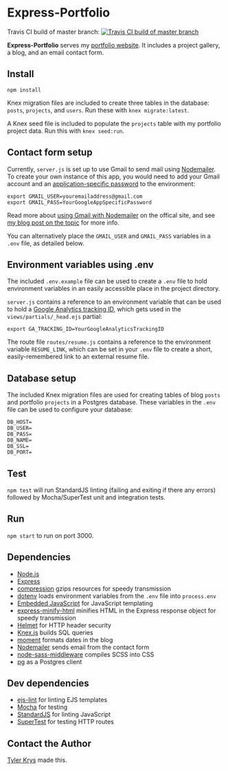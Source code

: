 # Express-Portfolio

Travis CI build of master branch: [![Travis CI build of master branch](https://travis-ci.org/ty2k/express-portfolio.svg?branch=master)](https://travis-ci.org/ty2k/express-portfolio/)

**Express-Portfolio** serves my [portfolio website](https://tylerkrys.ca). It includes a project gallery, a blog, and an email contact form.

## Install

`npm install`

Knex migration files are included to create three tables in the database: `posts`, `projects`, and `users`. Run these with `knex migrate:latest`.

A Knex seed file is included to populate the `projects` table with my portfolio project data. Run this with `knex seed:run`.

## Contact form setup

Currently, `server.js` is set up to use Gmail to send mail using [Nodemailer](https://nodemailer.com). To create your own instance of this app, you would need to add your Gmail account and an [application-specific password](https://security.google.com/settings/security/apppasswords) to the environment:

```
export GMAIL_USER=youremailaddress@gmail.com
export GMAIL_PASS=YourGoogleAppSpecificPassword
```

Read more about [using Gmail with Nodemailer](https://nodemailer.com/usage/using-gmail/) on the offical site, and see [my blog post on the topic](https://tylerkrys.ca/blog/adding-nodemailer-email-contact-form-node-express-app) for more info.

You can alternatively place the `GMAIL_USER` and `GMAIL_PASS` variables in a `.env` file, as detailed below.

## Environment variables using .env

The included `.env.example` file can be used to create a `.env` file to hold environment variables in an easily accessible place in the project directory. 

`server.js` contains a reference to an environment variable that can be used to hold a [Google Analytics tracking ID](https://support.google.com/analytics/answer/1008080?hl=en), which gets used in the `views/partials/_head.ejs` partial:

```
export GA_TRACKING_ID=YourGoogleAnalyticsTrackingID
```

The route file `routes/resume.js` contains a reference to the environment variable `RESUME_LINK`, which can be set in your `.env` file to create a short, easily-remembered link to an external resume file.

## Database setup

The included Knex migration files are used for creating tables of blog `posts` and portfolio `projects` in a Postgres database. These variables in the `.env` file can be used to configure your database:

```
DB_HOST=
DB_USER=
DB_PASS=
DB_NAME=
DB_SSL=
DB_PORT=
```

## Test

`npm test` will run StandardJS linting (failing and exiting if there any errors) followed by Mocha/SuperTest unit and integration tests.

## Run

`npm start` to run on port 3000.

## Dependencies

- [Node.js](https://nodejs.org)
- [Express](https://expressjs.com/)
- [compression](https://www.npmjs.com/package/compression) gzips resources for speedy transmission
- [dotenv](https://www.npmjs.com/package/dotenv) loads environment variables from the `.env` file into `process.env`
- [Embedded JavaScript](http://www.embeddedjs.com/) for JavaScript templating
- [express-minify-html](https://www.npmjs.com/package/express-minify-html) minifies HTML in the Express response object for speedy transmission
- [Helmet](https://helmetjs.github.io/) for HTTP header security
- [Knex.js](http://knexjs.org/) builds SQL queries
- [moment](https://www.npmjs.com/package/moment) formats dates in the blog
- [Nodemailer](https://nodemailer.com) sends email from the contact form
- [node-sass-middleware](https://www.npmjs.com/package/node-sass-middleware) compiles SCSS into CSS
- [pg](https://www.npmjs.com/package/pg) as a Postgres client

## Dev dependencies

- [ejs-lint](https://www.npmjs.com/package/ejs-lint) for linting EJS templates
- [Mocha](https://mochajs.org/) for testing
- [StandardJS](https://standardjs.com/) for linting JavaScript
- [SuperTest](https://github.com/visionmedia/supertest) for testing HTTP routes

## Contact the Author

[Tyler Krys](https://tylerkrys.ca) made this.
